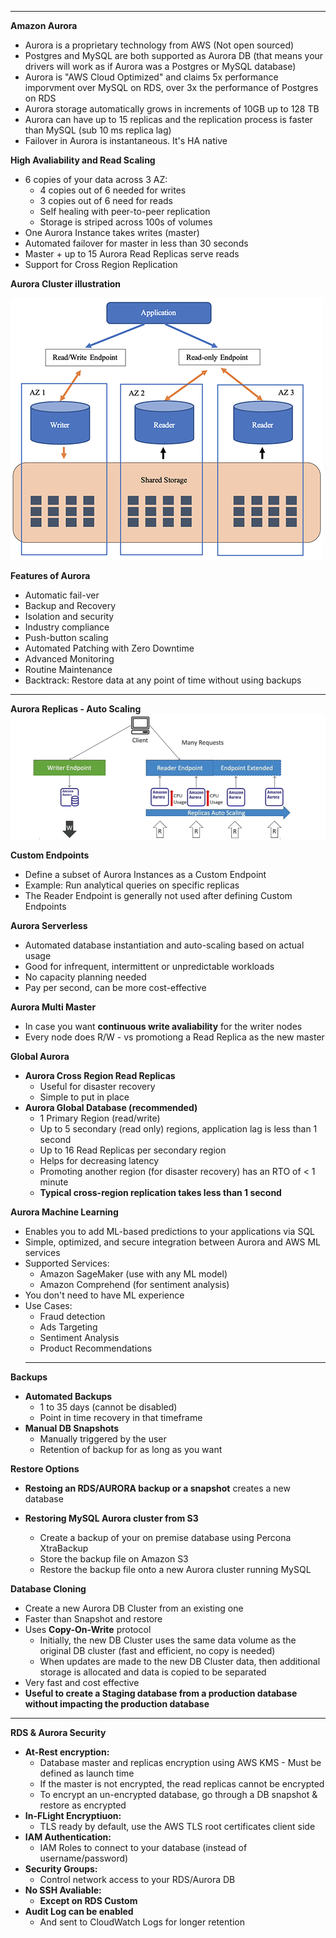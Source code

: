 ****
**Amazon Aurora**

* Aurora is a proprietary technology from AWS (Not open sourced)
* Postgres and MySQL are both supported as Aurora DB (that means your drivers will work as if Aurora was a Postgres or MySQL database)
* Aurora is "AWS Cloud Optimized" and claims 5x performance imporvment over MySQL on RDS, over 3x the performance of Postgres on RDS
* Aurora storage automatically grows in increments of 10GB up to 128 TB
* Aurora can have up to 15 replicas and the replication process is faster than MySQL (sub 10 ms replica lag)
* Failover in Aurora is instantaneous. It's HA native

**High Avaliability and Read Scaling**

* 6 copies of your data across 3 AZ:
  * 4 copies out of 6 needed for writes
  * 3 copies out of 6 need for reads
  * Self healing with peer-to-peer replication
  * Storage is striped across 100s of volumes
* One Aurora Instance takes writes (master)
* Automated failover for master in less than 30 seconds
* Master + up to 15 Aurora Read Replicas serve reads
* Support for Cross Region Replication

**Aurora Cluster illustration**

![Aurora Cluster](./images/aurora-cluster.png)

**Features of Aurora**

* Automatic fail-ver
* Backup and Recovery
* Isolation and security
* Industry compliance
* Push-button scaling
* Automated Patching with Zero Downtime
* Advanced Monitoring
* Routine Maintenance
* Backtrack: Restore data at any point of time without using backups
****

**Aurora Replicas - Auto Scaling**
![Aurora Replicas - Auto Scaling](images/aurora-replica-auto-scaling.png)

**Custom Endpoints**

* Define a subset of Aurora Instances as a Custom Endpoint
* Example: Run analytical queries on specific replicas
* The Reader Endpoint is generally not used after defining Custom Endpoints

**Aurora Serverless**

* Automated database instantiation and auto-scaling based on actual usage
* Good for infrequent, intermittent or unpredictable workloads
* No capacity planning needed
* Pay per second, can be more cost-effective

**Aurora Multi Master**

* In case you want **continuous write avaliability** for the writer nodes
* Every node does R/W - vs promotiong a Read Replica as the new master

**Global Aurora**

* **Aurora Cross Region Read Replicas**
  * Useful for disaster recovery
  * Simple to put in place
* **Aurora Global Database (recommended)**
  * 1 Primary Region (read/write)
  * Up to 5 secondary (read only) regions, application lag is less than 1 second
  * Up to 16 Read Replicas per secondary region
  * Helps for decreasing latency
  * Promoting another region (for disaster recovery) has an RTO of < 1 minute
  * **Typical cross-region replication takes less than 1 second**

**Aurora Machine Learning**

* Enables you to add ML-based predictions to your applications via SQL
* Simple, optimized, and secure integration between Aurora and AWS ML services
* Supported Services:
  * Amazon SageMaker (use with any ML model)
  * Amazon Comprehend (for sentiment analysis)
* You don't need to have ML experience
* Use Cases:
  * Fraud detection
  * Ads Targeting
  * Sentiment Analysis
  * Product Recommendations
  ****

**Backups**

  * **Automated Backups**
    * 1 to 35 days (cannot be disabled)
    * Point in time recovery in that timeframe
  * **Manual DB Snapshots**
    * Manually triggered by the user
    * Retention of backup for as long as you want
  
**Restore Options**

* **Restoing an RDS/AURORA backup or a snapshot** creates a new database

* **Restoring MySQL Aurora cluster from S3**
  * Create a backup of your on premise database using Percona XtraBackup
  * Store the backup file on Amazon S3
  * Restore the backup file onto a new Aurora cluster running MySQL

**Database Cloning**

* Create a new Aurora DB Cluster from an existing one 
* Faster than Snapshot and restore
* Uses **Copy-On-Write** protocol
  * Initially, the new DB Cluster uses the same data volume as the original DB cluster (fast and efficient, no copy is needed)
  * When updates are made to the new DB Cluster data, then additional storage is allocated and data is copied to be separated
* Very fast and cost effective
* **Useful to create a Staging database from a production database without impacting the production database**
* ****

**RDS & Aurora Security**

* **At-Rest encryption:**
  * Database master and replicas encryption using AWS KMS - Must be defined as launch time
  * If the master is not encrypted, the read replicas cannot be encrypted
  * To encrypt an un-encrypted database, go through a DB snapshot & restore as encrypted
* **In-FLight Encryptiuon:**
  * TLS ready by default, use the AWS TLS root certificates client side
* **IAM Authentication:**
  * IAM Roles to connect to your database (instead of username/password)
* **Security Groups:**
  * Control network access to your RDS/Aurora DB
* **No SSH Avaliable:**
  * **Except on RDS Custom**
* **Audit Log can be enabled**
  * And sent to CloudWatch Logs for longer retention

